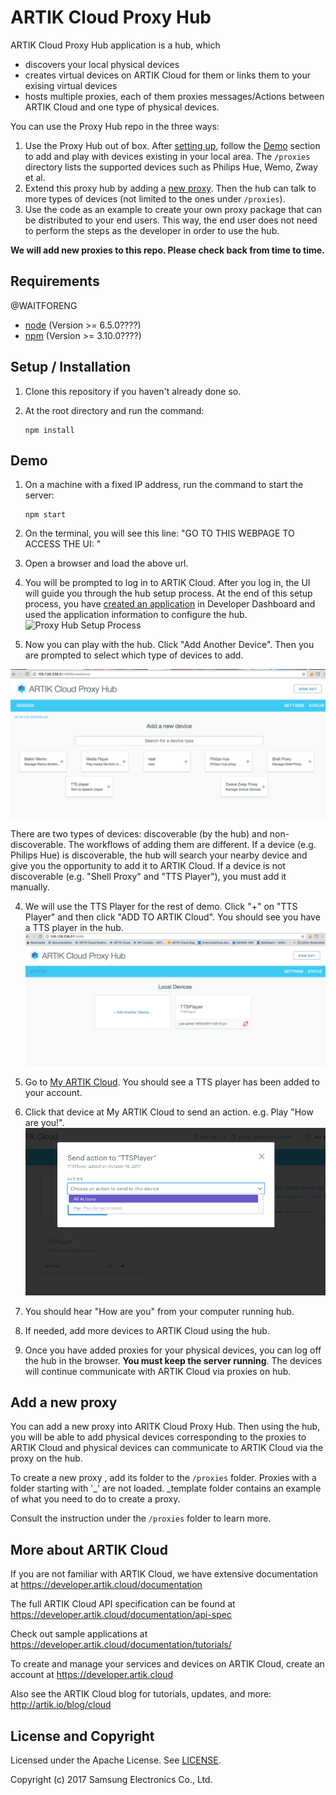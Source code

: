 # ARTIK Cloud Proxy Hub

ARTIK Cloud Proxy Hub application is a hub, which  
 - discovers your local physical devices
 - creates virtual devices on ARTIK Cloud for them or links them to your exising virtual devices
 - hosts multiple proxies, each of them proxies messages/Actions between ARTIK Cloud and one type of physical devices.

You can use the Proxy Hub repo in the three ways:

1. Use the Proxy Hub out of box. After [setting up](#setup--installation), follow the [Demo](#demo) section to add and play with devices existing in your local area. The `/proxies` directory lists the supported devices such as Philips Hue, Wemo, Zway et al. 
2. Extend this proxy hub by adding a [new proxy](#add-a-new-proxy). Then the hub can talk to more types of devices (not limited to the ones under `/proxies`).
3. Use the code as an example to create your own proxy package that can be distributed to your end users. This way, the end user does not need to perform the steps as the developer in order to use the hub.

**We will add new proxies to this repo. Please check back from time to time.**

## Requirements
@WAITFORENG
- [node](https://nodejs.org/en/download/)  (Version >= 6.5.0????) 
- [npm](https://www.npmjs.com/get-npm) (Version >= 3.10.0????)

## Setup / Installation

 1. Clone this repository if you haven't already done so.

 2. At the root directory and run the command:
    ~~~shell
    npm install
    ~~~

## Demo

 1. On a machine with a fixed IP address, run the command to start the server:
    ~~~shell
    npm start
    ~~~
 
 2. On the terminal, you will see this line:
"GO TO THIS WEBPAGE TO ACCESS THE UI: <url>"
 
 2. Open a browser and load the above url.
 
 3. You will be prompted to log in to ARTIK Cloud. After you log in, the UI will guide you through the hub setup process. At the end of this setup process, you have [created an application](https://developer.artik.cloud/documentation/tools/web-tools.html#creating-an-application) in Developer Dashboard and used the application information to configure the hub. ![Proxy Hub Setup Process](screen6_setUpDemo.png)
 
 4. Now you can play with the hub. Click "Add Another Device". Then you are prompted to select which type of devices to add. 
 
 ![Add Devices](./img/screen2.png)
 
  There are two types of devices: discoverable (by the hub) and non-discoverable. The workflows of adding them are different. If a device (e.g. Philips Hue) is discoverable, the hub will search your nearby device and give you the opportunity to add it to ARTIK Cloud. If a device is not discoverable (e.g. "Shell Proxy" and "TTS Player"), you must add it manually.
 
 4. We will use the TTS Player for the rest of demo. Click "+" on "TTS Player" and then click "ADD TO ARTIK Cloud". You should see you have a TTS player in the hub.
  ![Add Devices](./img/screen4_TTSplayer.png)
 
 5. Go to [My ARTIK Cloud](https://my.artik.cloud). You should see a TTS player has been added to your account.
 
 6. Click that device at My ARTIK Cloud to send an action. e.g. Play "How are you!".
  ![Add Devices](./img/screen5_sendAction.png)
 
 7. You should hear "How are you" from your computer running hub.
 
 8. If needed, add more devices to ARTIK Cloud using the hub.
 
 9. Once you have added proxies for your physical devices, you can log off the hub in the browser. **You must keep the server running**. The devices will continue communicate with ARTIK Cloud via proxies on hub. 
 
## Add a new proxy

You can add a new proxy into ARITK Cloud Proxy Hub. Then using the hub, you will be able to add physical devices corresponding to the proxies to  ARTIK Cloud and physical devices can communicate to ARTIK Cloud via the proxy on the hub.

To create a new proxy , add its folder to the `/proxies` folder. Proxies with a folder starting with '_' are not loaded. _template folder contains an example of what you need to do to create a proxy.

Consult the instruction under the `/proxies` folder to learn more.

## More about ARTIK Cloud

If you are not familiar with ARTIK Cloud, we have extensive documentation at https://developer.artik.cloud/documentation

The full ARTIK Cloud API specification can be found at https://developer.artik.cloud/documentation/api-spec

Check out sample applications at https://developer.artik.cloud/documentation/tutorials/

To create and manage your services and devices on ARTIK Cloud, create an account at https://developer.artik.cloud

Also see the ARTIK Cloud blog for tutorials, updates, and more: http://artik.io/blog/cloud

## License and Copyright

Licensed under the Apache License. See [LICENSE](LICENSE).

Copyright (c) 2017 Samsung Electronics Co., Ltd.


